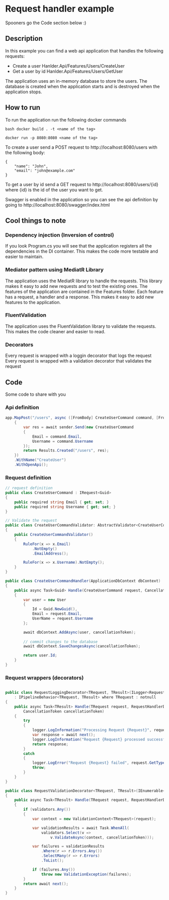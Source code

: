 # Request handler example
Spooners go the Code section below :)
## Description
In this example you can find a web api application that handles the following requests:
- Create a user Hanlder.Api/Features/Users/CreateUser
- Get a user by id Hanlder.Api/Features/Users/GetUser

The application uses an in-memory database to store the users. The database is created when the application starts and is destroyed when the application stops.

## How to run
To run the application run the following docker commands
```
bash docker build . -t <name of the tag>
```
```
docker run -p 8080:8080 <name of the tag>
```

To create a user send a POST request to http://localhost:8080/users with the following body:
```
{
    "name": "John",
    "email": "john@example.com"
}
```

To get a user by id send a GET request to http://localhost:8080/users/{id} where {id} is the id of the user you want to get.

Swagger is enabled in the application so you can see the api definition by going to http://localhost:8080/swagger/index.html
## Cool things to note

### Dependency injection (Inversion of control)
If you look Program.cs you will see that the application registers all the dependencies in the DI container. 
This makes the code more testable and easier to maintain.

### Mediator pattern using MediatR Library
The application uses the MediatR library to handle the requests. 
This library makes it easy to add new requests and to test the existing ones.
The features of the application are contained in the Features folder. Each feature has a request, a handler and a response. This makes it easy to add new features to the application.

### FluentValidation
The application uses the FluentValidation library to validate the requests.
This makes the code cleaner and easier to read.

### Decorators
Every request is wrapped with a loggin decorator that logs the request
Every request is wrapped with a validation decorator that validates the request


## Code
Some code to share with you

### Api definition
```csharp
app.MapPost("/users", async ([FromBody] CreateUserCommand command, [FromServices] ISender sender) =>
    {
        var res = await sender.Send(new CreateUserCommand
        {
            Email = command.Email,
            Username = command.Username
        });
        return Results.Created("/users", res);
    })
    .WithName("CreateUser")
    .WithOpenApi();

```

### Request definition
```csharp
// request definition
public class CreateUserCommand : IRequest<Guid>
{
    public required string Email { get; set; }
    public required string Username { get; set; }
}

// Validate the request
public class CreateUserCommandValidator: AbstractValidator<CreateUserCommand>
{
    public CreateUserCommandValidator()
    {
        RuleFor(x => x.Email)
            .NotEmpty()
            .EmailAddress();

        RuleFor(x => x.Username).NotEmpty();
    }
}

public class CreateUserCommandHandler(ApplicationDbContext dbContext) : IRequestHandler<CreateUserCommand, Guid>
{
    public async Task<Guid> Handle(CreateUserCommand request, CancellationToken cancellationToken)
    {
        var user = new User
        {
            Id = Guid.NewGuid(),
            Email = request.Email,
            UserName = request.Username
        };

        await dbContext.AddAsync(user, cancellationToken);
        
        // commit changes to the database
        await dbContext.SaveChangesAsync(cancellationToken);

        return user.Id;
    }
}
```

### Request wrappers (decorators)
```csharp

public class RequestLoggingDecorator<TRequest, TResult>(ILogger<RequestLoggingDecorator<TRequest, TResult>> logger)
    : IPipelineBehavior<TRequest, TResult> where TRequest : notnull
{
    public async Task<TResult> Handle(TRequest request, RequestHandlerDelegate<TResult> next,
        CancellationToken cancellationToken)
    {
        try
        {
            logger.LogInformation("Processing Request {Request}", request.GetType().Name);
            var response = await next();
            logger.LogInformation("Request {Request} processed successfully", request.GetType().Name);
            return response;
        }
        catch
        {
            logger.LogError("Request {Request} failed", request.GetType().Name);
            throw;
        }
    }
}

public class RequestValidationDecorator<TRequest, TResult>(IEnumerable<IValidator<TRequest>> validators) : IPipelineBehavior<TRequest, TResult> where TRequest : notnull
{
    public async Task<TResult> Handle(TRequest request, RequestHandlerDelegate<TResult> next, CancellationToken cancellationToken)
    {
        if (validators.Any())
        {
            var context = new ValidationContext<TRequest>(request);

            var validationResults = await Task.WhenAll(
                validators.Select(v =>
                    v.ValidateAsync(context, cancellationToken)));

            var failures = validationResults
                .Where(r => r.Errors.Any())
                .SelectMany(r => r.Errors)
                .ToList();

            if (failures.Any())
                throw new ValidationException(failures);
        }
        return await next();
    }
}
```







